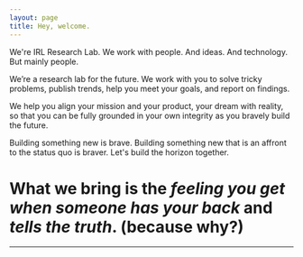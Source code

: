 ```yaml
---
layout: page
title: Hey, welcome.
---
```


<!-- 
//it's supposed to have one purpose - get them to click on services/clients wherever they're inclined
//whatever is down on the bottom should make people curious?
//needs to be a story - what is the story i'mt elling? most of this is good it just needs some finessing -->

We're IRL Research Lab. We work with people. And ideas. And technology. But mainly people. 

<!-- //what???  -->

We’re a research lab for the future. We work with you to solve tricky problems, publish trends, help you meet your goals, and report on findings.

We help you align your mission and your product, your dream with reality, so that you can be fully grounded in your own integrity as you bravely build the future. 

Building something new is brave.  Building something new that is an affront to the status quo is braver. Let's build the horizon together. 

<!-- (i'll get that feeling because i'm a target persona bc i'm building a medical delivery device and i'm not a dummy so i can't do shit like everyone else so i'll end up with a device that doesn't work on a sector of a population. ) -->

# What we bring is the *feeling you get when someone has your back* and *tells the truth*. (because why?)





***